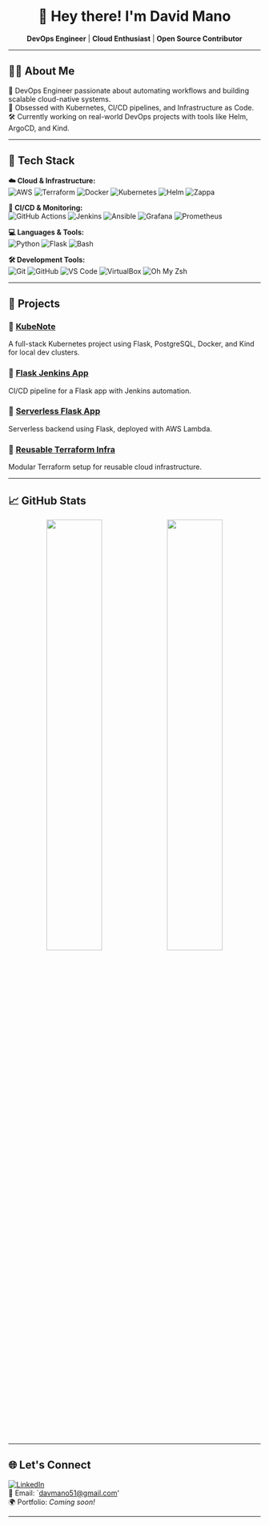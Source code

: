 <h1 align="center">👋 Hey there! I'm David Mano</h1>

<p align="center">
  <b>DevOps Engineer</b> | <b>Cloud Enthusiast</b> | <b>Open Source Contributor</b>
</p>

---

## 🧑‍💻 About Me

🔧 DevOps Engineer passionate about automating workflows and building scalable cloud-native systems.  
🚀 Obsessed with Kubernetes, CI/CD pipelines, and Infrastructure as Code.  
🛠 Currently working on real-world DevOps projects with tools like Helm, ArgoCD, and Kind.

---

## 🧰 Tech Stack

**☁️ Cloud & Infrastructure:**  
![AWS](https://img.shields.io/badge/AWS-232F3E?style=flat&logo=amazon-aws&logoColor=white)
![Terraform](https://img.shields.io/badge/Terraform-7B42BC?style=flat&logo=terraform&logoColor=white)
![Docker](https://img.shields.io/badge/Docker-2496ED?style=flat&logo=docker&logoColor=white)
![Kubernetes](https://img.shields.io/badge/Kubernetes-326CE5?style=flat&logo=kubernetes&logoColor=white)
![Helm](https://img.shields.io/badge/Helm-0F1689?style=flat&logo=helm&logoColor=white)
![Zappa](https://img.shields.io/badge/Zappa-000000?style=flat&logo=python&logoColor=white)

**🔁 CI/CD & Monitoring:**  
![GitHub Actions](https://img.shields.io/badge/GitHub%20Actions-2088FF?style=flat&logo=github-actions&logoColor=white)
![Jenkins](https://img.shields.io/badge/Jenkins-D24939?style=flat&logo=jenkins&logoColor=white)
![Ansible](https://img.shields.io/badge/Ansible-EE0000?style=flat&logo=ansible&logoColor=white)
![Grafana](https://img.shields.io/badge/Grafana-F46800?style=flat&logo=grafana&logoColor=white)
![Prometheus](https://img.shields.io/badge/Prometheus-E6522C?style=flat&logo=prometheus&logoColor=white)

**💻 Languages & Tools:**  
![Python](https://img.shields.io/badge/Python-3776AB?style=flat&logo=python&logoColor=white)
![Flask](https://img.shields.io/badge/Flask-000000?style=flat&logo=flask&logoColor=white)
![Bash](https://img.shields.io/badge/Bash-4EAA25?style=flat&logo=gnu-bash&logoColor=white)

**🛠 Development Tools:**  
![Git](https://img.shields.io/badge/Git-F05032?style=flat&logo=git&logoColor=white)
![GitHub](https://img.shields.io/badge/GitHub-181717?style=flat&logo=github&logoColor=white)
![VS Code](https://img.shields.io/badge/VS%20Code-007ACC?style=flat&logo=visual-studio-code&logoColor=white)
![VirtualBox](https://img.shields.io/badge/VirtualBox-183A61?style=flat&logo=virtualbox&logoColor=white)
![Oh My Zsh](https://img.shields.io/badge/Oh%20My%20Zsh-1A2C34?style=flat&logo=gnu-bash&logoColor=white)



---

## 🚀 Projects

### 📌 [KubeNote](https://github.com/davmano/kubenote)
A full-stack Kubernetes project using Flask, PostgreSQL, Docker, and Kind for local dev clusters.

### 📌 [Flask Jenkins App](https://github.com/davmano/flask-jenkins-aut-app)
CI/CD pipeline for a Flask app with Jenkins automation.

### 📌 [Serverless Flask App](https://github.com/davmano/flask-serverless)
Serverless backend using Flask, deployed with AWS Lambda.

### 📌 [Reusable Terraform Infra](https://github.com/davmano/terra-reusable-infra)
Modular Terraform setup for reusable cloud infrastructure.

---

## 📈 GitHub Stats

<p align="center">
  <img src="https://github-readme-stats.vercel.app/api?username=davmano&show_icons=true&theme=github_dark" width="47%" />
  <img src="https://github-readme-streak-stats.herokuapp.com/?user=davmano&theme=github-dark-blue" width="47%" />
</p>

---

## 🌐 Let's Connect

[![LinkedIn](https://img.shields.io/badge/LinkedIn-blue?style=flat&logo=linkedin&logoColor=white)](https://linkedin.com/in/davmano)  
📧 Email: `davmano51@gmail.com'  
🌍 Portfolio: *Coming soon!*

---
